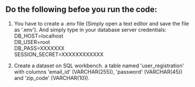## Do the following befoe you run the code:

1. You have to create a .env file (Simply open a text editor and save the file as '.env'). And simply type in your database server credentials: <br/>
DB_HOST=localhost<br/>
DB_USER=root<br/>
DB_PASS=XXXXXXX<br/>
SESSION_SECRET=XXXXXXXXXXXX<br/>

2. Create a dataset on SQL workbench. a table named 'user_registration' with columns 'email_id' (VARCHAR(255)), 'password' (VARCHAR(45)) and 'zip_code' (VARCHAR(10)).

